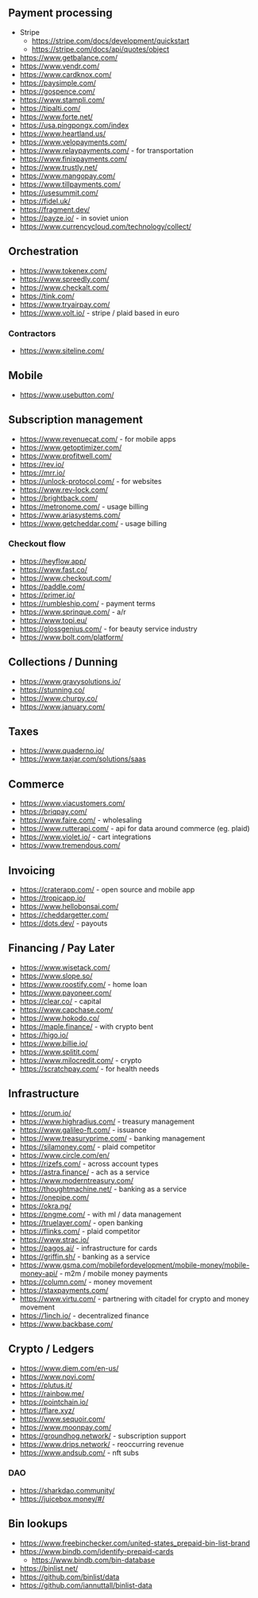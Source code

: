 ## Payment processing

- Stripe
  - https://stripe.com/docs/development/quickstart
  - https://stripe.com/docs/api/quotes/object
- https://www.getbalance.com/
- https://www.vendr.com/
- https://www.cardknox.com/
- https://paysimple.com/
- https://gospence.com/
- https://www.stampli.com/
- https://tipalti.com/
- https://www.forte.net/
- https://usa.pingpongx.com/index
- https://www.heartland.us/
- https://www.velopayments.com/
- https://www.relaypayments.com/ - for transportation
- https://www.finixpayments.com/
- https://www.trustly.net/
- https://www.mangopay.com/
- https://www.tillpayments.com/
- https://usesummit.com/
- https://fidel.uk/
- https://fragment.dev/
- https://payze.io/ - in soviet union
- https://www.currencycloud.com/technology/collect/

## Orchestration

- https://www.tokenex.com/
- https://www.spreedly.com/
- https://www.checkalt.com/
- https://tink.com/
- https://www.tryairpay.com/
- https://www.volt.io/ - stripe / plaid based in euro

### Contractors

- https://www.siteline.com/

## Mobile

- https://www.usebutton.com/

## Subscription management

- https://www.revenuecat.com/ - for mobile apps
- https://www.getoptimizer.com/
- https://www.profitwell.com/
- https://rev.io/
- https://mrr.io/
- https://unlock-protocol.com/ - for websites
- https://www.rev-lock.com/
- https://brightback.com/
- https://metronome.com/ - usage billing
- https://www.ariasystems.com/
- https://www.getcheddar.com/ - usage billing

### Checkout flow

- https://heyflow.app/
- https://www.fast.co/
- https://www.checkout.com/
- https://paddle.com/
- https://primer.io/
- https://rumbleship.com/ - payment terms
- https://www.sprinque.com/ - a/r
- https://www.topi.eu/
- https://glossgenius.com/ - for beauty service industry
- https://www.bolt.com/platform/

## Collections / Dunning

- https://www.gravysolutions.io/
- https://stunning.co/
- https://www.churpy.co/
- https://www.january.com/

## Taxes

- https://www.quaderno.io/
- https://www.taxjar.com/solutions/saas

## Commerce

- https://www.viacustomers.com/
- https://briqpay.com/
- https://www.faire.com/ - wholesaling
- https://www.rutterapi.com/ - api for data around commerce (eg. plaid)
- https://www.violet.io/ - cart integrations
- https://www.tremendous.com/

## Invoicing

- https://craterapp.com/ - open source and mobile app
- https://tropicapp.io/
- https://www.hellobonsai.com/
- https://cheddargetter.com/
- https://dots.dev/ - payouts

## Financing / Pay Later

- https://www.wisetack.com/
- https://www.slope.so/
- https://www.roostify.com/ - home loan
- https://www.payoneer.com/
- https://clear.co/ - capital
- https://www.capchase.com/
- https://www.hokodo.co/
- https://maple.finance/ - with crypto bent
- https://higo.io/
- https://www.billie.io/
- https://www.splitit.com/
- https://www.milocredit.com/ - crypto
- https://scratchpay.com/  - for health needs

## Infrastructure

- https://orum.io/
- https://www.highradius.com/ - treasury management
- https://www.galileo-ft.com/ - issuance
- https://www.treasuryprime.com/ - banking management
- https://silamoney.com/ - plaid competitor
- https://www.circle.com/en/
- https://rizefs.com/ - across account types
- https://astra.finance/ - ach as a service
- https://www.moderntreasury.com/
- https://thoughtmachine.net/ - banking as a service
- https://onepipe.com/
- https://okra.ng/
- https://pngme.com/ - with ml / data management
- https://truelayer.com/ - open banking
- https://flinks.com/ - plaid competitor
- https://www.strac.io/
- https://pagos.ai/ - infrastructure for cards
- https://griffin.sh/ - banking as a service
- https://www.gsma.com/mobilefordevelopment/mobile-money/mobile-money-api/ - m2m / mobile money payments
- https://column.com/ - money movement
- https://staxpayments.com/
- https://www.virtu.com/ - partnering with citadel for crypto and money movement
- https://1inch.io/ - decentralized finance
- https://www.backbase.com/

## Crypto / Ledgers

- https://www.diem.com/en-us/
- https://www.novi.com/
- https://plutus.it/
- https://rainbow.me/
- https://pointchain.io/
- https://flare.xyz/
- https://www.sequoir.com/
- https://www.moonpay.com/
- https://groundhog.network/ - subscription support
- https://www.drips.network/ - reoccurring revenue
- https://www.andsub.com/ - nft subs

### DAO

- https://sharkdao.community/
- https://juicebox.money/#/

## Bin lookups

- https://www.freebinchecker.com/united-states_prepaid-bin-list-brand
- https://www.bindb.com/identify-prepaid-cards
  - https://www.bindb.com/bin-database
- https://binlist.net/
- https://github.com/binlist/data
- https://github.com/iannuttall/binlist-data
